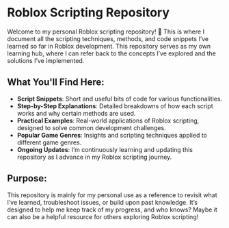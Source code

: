 # Roblox Scripting Repository

Welcome to my personal Roblox scripting repository! 🌟 This is where I document all the scripting techniques, methods, and code snippets I’ve learned so far in Roblox development. This repository serves as my own learning hub, where I can refer back to the concepts I’ve explored and the solutions I’ve implemented.

## What You'll Find Here:
- **Script Snippets**: Short and useful bits of code for various functionalities.
- **Step-by-Step Explanations**: Detailed breakdowns of how each script works and why certain methods are used.
- **Practical Examples**: Real-world applications of Roblox scripting, designed to solve common development challenges.
- **Popular Game Genres**: Insights and scripting techniques applied to different game genres.
- **Ongoing Updates**: I’m continuously learning and updating this repository as I advance in my Roblox scripting journey.

## Purpose:
This repository is mainly for my personal use as a reference to revisit what I’ve learned, troubleshoot issues, or build upon past knowledge. It’s designed to help me keep track of my progress, and who knows? Maybe it can also be a helpful resource for others exploring Roblox scripting!
